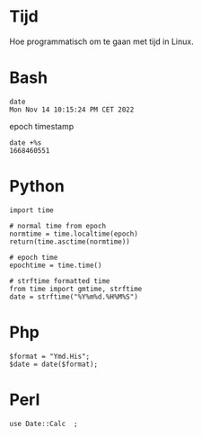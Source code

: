 # Tijd

Hoe programmatisch om te gaan met tijd in Linux.


# Bash

    date 
    Mon Nov 14 10:15:24 PM CET 2022

epoch timestamp

    date +%s
    1668460551

# Python

    import time
    
    # normal time from epoch
    normtime = time.localtime(epoch)
    return(time.asctime(normtime)) 

    # epoch time
    epochtime = time.time()
    
    # strftime formatted time
    from time import gmtime, strftime
    date = strftime("%Y%m%d.%H%M%S")


# Php

    $format = "Ymd.His";
    $date = date($format); 


# Perl

    use Date::Calc  ;   
